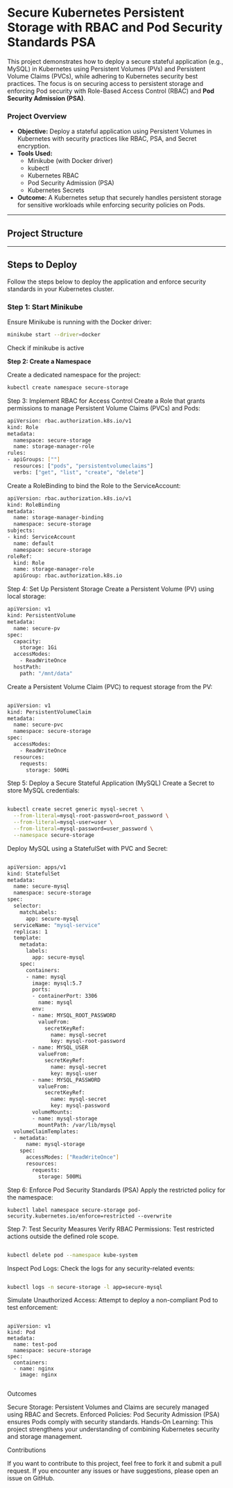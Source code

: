 # Secure Kubernetes Persistent Storage with RBAC and Pod Security Standards PSA

This project demonstrates how to deploy a secure stateful application (e.g., MySQL) in Kubernetes using Persistent Volumes (PVs) and Persistent Volume Claims (PVCs), while adhering to Kubernetes security best practices. The focus is on securing access to persistent storage and enforcing Pod security with Role-Based Access Control (RBAC) and **Pod Security Admission (PSA)**.

### **Project Overview**
- **Objective:** Deploy a stateful application using Persistent Volumes in Kubernetes with security practices like RBAC, PSA, and Secret encryption.
- **Tools Used:** 
  - Minikube (with Docker driver)
  - kubectl
  - Kubernetes RBAC
  - Pod Security Admission (PSA)
  - Kubernetes Secrets
- **Outcome:** A Kubernetes setup that securely handles persistent storage for sensitive workloads while enforcing security policies on Pods.

---

## **Project Structure**


---

## **Steps to Deploy**

Follow the steps below to deploy the application and enforce security standards in your Kubernetes cluster.

### **Step 1: Start Minikube**
Ensure Minikube is running with the Docker driver:

```bash
minikube start --driver=docker

```
Check if minikube is active

**Step 2: Create a Namespace**

Create a dedicated namespace for the project:

```bash
kubectl create namespace secure-storage

```
Step 3: Implement RBAC for Access Control
Create a Role that grants permissions to manage Persistent Volume Claims (PVCs) and Pods:

```bash
apiVersion: rbac.authorization.k8s.io/v1
kind: Role
metadata:
  namespace: secure-storage
  name: storage-manager-role
rules:
- apiGroups: [""]
  resources: ["pods", "persistentvolumeclaims"]
  verbs: ["get", "list", "create", "delete"]

```
Create a RoleBinding to bind the Role to the ServiceAccount:

```bash
apiVersion: rbac.authorization.k8s.io/v1
kind: RoleBinding
metadata:
  name: storage-manager-binding
  namespace: secure-storage
subjects:
- kind: ServiceAccount
  name: default
  namespace: secure-storage
roleRef:
  kind: Role
  name: storage-manager-role
  apiGroup: rbac.authorization.k8s.io

```
Step 4: Set Up Persistent Storage
Create a Persistent Volume (PV) using local storage:

```bash
apiVersion: v1
kind: PersistentVolume
metadata:
  name: secure-pv
spec:
  capacity:
    storage: 1Gi
  accessModes:
    - ReadWriteOnce
  hostPath:
    path: "/mnt/data"

```
Create a Persistent Volume Claim (PVC) to request storage from the PV:

```bash

apiVersion: v1
kind: PersistentVolumeClaim
metadata:
  name: secure-pvc
  namespace: secure-storage
spec:
  accessModes:
    - ReadWriteOnce
  resources:
    requests:
      storage: 500Mi

```
Step 5: Deploy a Secure Stateful Application (MySQL)
Create a Secret to store MySQL credentials:

```bash

kubectl create secret generic mysql-secret \
  --from-literal=mysql-root-password=root_password \
  --from-literal=mysql-user=user \
  --from-literal=mysql-password=user_password \
  --namespace secure-storage

```
Deploy MySQL using a StatefulSet with PVC and Secret:

```bash

apiVersion: apps/v1
kind: StatefulSet
metadata:
  name: secure-mysql
  namespace: secure-storage
spec:
  selector:
    matchLabels:
      app: secure-mysql
  serviceName: "mysql-service"
  replicas: 1
  template:
    metadata:
      labels:
        app: secure-mysql
    spec:
      containers:
      - name: mysql
        image: mysql:5.7
        ports:
        - containerPort: 3306
          name: mysql
        env:
        - name: MYSQL_ROOT_PASSWORD
          valueFrom:
            secretKeyRef:
              name: mysql-secret
              key: mysql-root-password
        - name: MYSQL_USER
          valueFrom:
            secretKeyRef:
              name: mysql-secret
              key: mysql-user
        - name: MYSQL_PASSWORD
          valueFrom:
            secretKeyRef:
              name: mysql-secret
              key: mysql-password
        volumeMounts:
        - name: mysql-storage
          mountPath: /var/lib/mysql
  volumeClaimTemplates:
  - metadata:
      name: mysql-storage
    spec:
      accessModes: ["ReadWriteOnce"]
      resources:
        requests:
          storage: 500Mi

```
Step 6: Enforce Pod Security Standards (PSA)
Apply the restricted policy for the namespace:

```
kubectl label namespace secure-storage pod-security.kubernetes.io/enforce=restricted --overwrite

```
Step 7: Test Security Measures
Verify RBAC Permissions: Test restricted actions outside the defined role scope.

```bash

kubectl delete pod --namespace kube-system

```
Inspect Pod Logs: Check the logs for any security-related events:

```bash 

kubectl logs -n secure-storage -l app=secure-mysql

```
Simulate Unauthorized Access: Attempt to deploy a non-compliant Pod to test enforcement:

```bah

apiVersion: v1
kind: Pod
metadata:
  name: test-pod
  namespace: secure-storage
spec:
  containers:
  - name: nginx
    image: nginx


```
Outcomes

Secure Storage: Persistent Volumes and Claims are securely managed using RBAC and Secrets.
Enforced Policies: Pod Security Admission (PSA) ensures Pods comply with security standards.
Hands-On Learning: This project strengthens your understanding of combining Kubernetes security and storage management.

Contributions

If you want to contribute to this project, feel free to fork it and submit a pull request. If you encounter any issues or have suggestions, please open an issue on GitHub.










